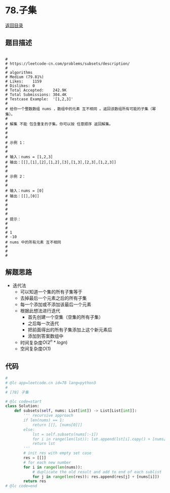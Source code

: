 # 78.子集
[返回目录](../README.md)
  
## 题目描述
```

#
# https://leetcode-cn.com/problems/subsets/description/
#
# algorithms
# Medium (79.81%)
# Likes:    1159
# Dislikes: 0
# Total Accepted:    242.9K
# Total Submissions: 304.4K
# Testcase Example:  '[1,2,3]'
#
# 给你一个整数数组 nums ，数组中的元素 互不相同 。返回该数组所有可能的子集（幂集）。
# 
# 解集 不能 包含重复的子集。你可以按 任意顺序 返回解集。
# 
# 
# 
# 示例 1：
# 
# 
# 输入：nums = [1,2,3]
# 输出：[[],[1],[2],[1,2],[3],[1,3],[2,3],[1,2,3]]
# 
# 
# 示例 2：
# 
# 
# 输入：nums = [0]
# 输出：[[],[0]]
# 
# 
# 
# 
# 提示：
# 
# 
# 1 
# -10 
# nums 中的所有元素 互不相同
# 
# 
#
```  
  
## 解题思路 
- 迭代法
  - 可以知道一个集的所有子集等于
  - 去掉最后一个元素之后的所有子集
  - 每一个添加或不添加该最后一个元素
  - 根据此想法进行迭代
    - 首先创建一个空集（空集的所有子集）
    - 之后每一次迭代
    - 把前面得出的所有子集添加上这个新元素后
    - 添加到答案数组中
  - 时间复杂度$O(2^n * logn)$
  - 空间复杂度$O(1)$
  
## 代码
``` py
#
# @lc app=leetcode.cn id=78 lang=python3
#
# [78] 子集

# @lc code=start
class Solution:
    def subsets(self, nums: List[int]) -> List[List[int]]:
        ''' recursive approach
        if len(nums) == 1:
            return [[], [nums[0]]]
        else:
            lst = self.subsets(nums[:-1])
            for i in range(len(lst)): lst.append(lst[i].copy() + [nums[-1]])
            return lst
        '''
        # init res with empty set case
        res = [[]]
        # for each new number
        for i in range(len(nums)):
            # duplicate the old result and add to end of each sublist
            for j in range(len(res)): res.append(res[j] + [nums[i]])
        return res
# @lc code=end


```
